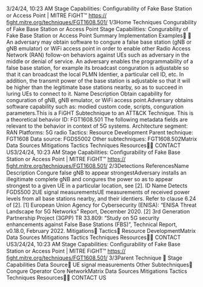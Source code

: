 3/24/24, 10:23 AM Stage Capabilities: Conﬁgurability of Fake Base Station or Access Point | MITRE FiGHT™
https://ﬁght.mitre.org/techniques/FGT1608.501/ 1/3Home Techniques Con gurability of Fake Base Station or Access Point
Stage Capabilities: Con gurability
of Fake Base Station or Access
Point
Summary
Implementation Examples󰅂 󰅂
An adversary may obtain software to con gure a false base
station (gNB or gNB emulator) or WiFi access point in order to
enable other Radio Access Network (RAN) follow-on behaviors
against UEs such as adversary in the middle or denial of
service.
An adversary enables the programmability of a false base
station, for example its broadcast con guration is adjustable
so that it can broadcast the local PLMN Identi er, a particular
cell ID, etc. In addition, the transmit power of the base station
is adjustable so that it will be higher than the legitimate base
stations nearby, so as to succeed in luring UEs to connect to it.
Name Description
Obtain capability for
con guration of gNB, gNB
emulator, or WiFi access point.Adversary obtains
software capability
such as: modi ed
custom code, scripts,
con guration
parameters.This is a FiGHT
Subtechnique to an ATT&CK
Technique.
This is a theoretical behavior
ID: FGT1608.501
The following metadata
fields are relevant to the
behavior in context of 5G
systems.
Architecture segment: RAN
Platforms: 5G radio
Tactics: Resource
Development
Parent technique: FGT1608
Data source: FGDS5002
Other subtechniques:
FGT1608.502Matrix Data Sources Mitigations Tactics Techniques Resources󰍝󰇙
CONTACT US3/24/24, 10:23 AM Stage Capabilities: Conﬁgurability of Fake Base Station or Access Point | MITRE FiGHT™
https://ﬁght.mitre.org/techniques/FGT1608.501/ 2/3Detections
ReferencesName Description
Con gure false gNB to appear
strongestAdversary installs an
illegitimate complete
gNB and con gures the
power so as to appear
strongest to a given UE
in a particular location,
see [2].
ID Name Detects
FGDS500
2UE signal
measurementsUE measurements of
received power levels
from all base stations
nearby, and their
identi ers. Refer to
clause 6.24 of [2].
[1] European Union Agency for Cybersecurity (ENISA): “ENISA
Threat Landscape for 5G Networks” Report, December 2020.
[2] 3rd Generation Partnership Project (3GPP) TR 33.809:
“Study on 5G security enhancements against False Base
Stations (FBS)”, Technical Report, v0.18.0, February 2022.
Mitigations󰅀
Tactics󰅀
Resource DevelopmentMatrix Data Sources Mitigations Tactics Techniques Resources󰍝󰇙
CONTACT US3/24/24, 10:23 AM Stage Capabilities: Conﬁgurability of Fake Base Station or Access Point | MITRE FiGHT™
https://ﬁght.mitre.org/techniques/FGT1608.501/ 3/3Parent Technique
󰅀
Stage Capabilities
Data Source󰅀
UE signal measurements
Other Subtechniques󰅀
Con gure Operator Core NetworkMatrix Data Sources Mitigations Tactics Techniques Resources󰍝󰇙
CONTACT US